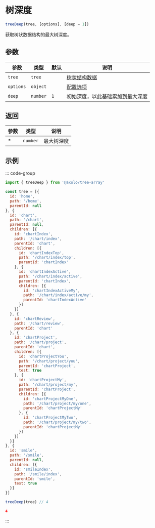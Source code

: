 # 树深度

```js
treeDeep(tree, [options], [deep = 1])
```

获取树状数据结构的最大树深度。

## 参数

|   参数    |   类型   | 默认 |               说明               |
| --------- | -------- | ---- | -------------------------------- |
| `tree`    | `tree`   |      | [树状结构数据](./param.md#tree)  |
| `options` | `object` |      | [配置选项](./param.md#options)   |
| `deep`    | `number` | `1`  | 初始深度，以此基础累加到最大深度 |

## 返回

| 参数 |   类型   |    说明    |
| ---- | -------- | ---------- |
| *    | `number` | 最大树深度 |

## 示例

::: code-group
```js [调用]
import { treeDeep } from '@axolo/tree-array'

const tree = [{
  id: 'home',
  path: '/home',
  parentId: null
}, {
  id: 'chart',
  path: '/chart',
  parentId: null,
  children: [{
    id: 'chartIndex',
    path: '/chart/index',
    parentId: 'chart',
    children: [{
      id: 'chartIndexTop',
      path: '/chart/index/top',
      parentId: 'chartIndex'
    }, {
      id: 'chartIndexActive',
      path: '/chart/index/active',
      parentId: 'chartIndex',
      children: [{
        id: 'chartIndexActiveMy',
        path: '/chart/index/active/my',
        parentId: 'chartIndexActive'
      }]
    }]
  }, {
    id: 'chartReview',
    path: '/chart/review',
    parentId: 'chart'
  }, {
    id: 'chartProject',
    path: '/chart/project',
    parentId: 'chart',
    children: [{
      id: 'chartProjectYou',
      path: '/chart/project/you',
      parentId: 'chartProject',
      test: true
    }, {
      id: 'chartProjectMy',
      path: '/chart/project/my',
      parentId: 'chartProject',
      children: [{
        id: 'chartProjectMyOne',
        path: '/chart/project/my/one',
        parentId: 'chartProjectMy'
      }, {
        id: 'chartProjectMyTwo',
        path: '/chart/project/my/two',
        parentId: 'chartProjectMy'
      }]
    }]
  }]
}, {
  id: 'smile',
  path: '/smile',
  parentId: null,
  children: [{
    id: 'smileIndex',
    path: '/smile/index',
    parentId: 'smile',
    test: true
  }]
}]

treeDeep(tree) // 4
```

```json [结果]
4
```
:::
